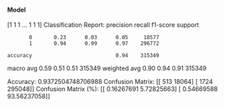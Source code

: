 #### Model
[1 1 1 ... 1 1 1]
Classification Report:
              precision    recall  f1-score   support

           0       0.23      0.03      0.05     18577
           1       0.94      0.99      0.97    296772

    accuracy                           0.94    315349
   macro avg       0.59      0.51      0.51    315349
weighted avg       0.90      0.94      0.91    315349

Accuracy: 0.9372504748706988
Confusion Matrix:
[[   513  18064]
 [  1724 295048]]
Confusion Matrix (%):
[[ 0.16267691  5.72825663]
 [ 0.54669588 93.56237058]]
